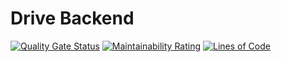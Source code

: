 # Drive Backend

[![Quality Gate Status](https://sonarcloud.io/api/project_badges/measure?project=mDeram_drive-backend&metric=alert_status)](https://sonarcloud.io/summary/new_code?id=mDeram_drive-backend)
[![Maintainability Rating](https://sonarcloud.io/api/project_badges/measure?project=mDeram_drive-backend&metric=sqale_rating)](https://sonarcloud.io/summary/new_code?id=mDeram_drive-backend)
[![Lines of Code](https://sonarcloud.io/api/project_badges/measure?project=mDeram_drive-backend&metric=ncloc)](https://sonarcloud.io/summary/new_code?id=mDeram_drive-backend)
